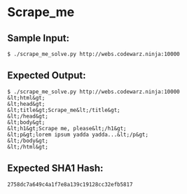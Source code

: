 # Scrape_me

## Sample Input:

```
$ ./scrape_me_solve.py http://webs.codewarz.ninja:10000
```
## Expected Output:

```
$ ./scrape_me_solve.py http://webs.codewarz.ninja:10000
&lt;html&gt;
&lt;head&gt;
&lt;title&gt;Scrape_me&lt;/title&gt;
&lt;/head&gt;
&lt;body&gt;
&lt;h1&gt;Scrape me, please&lt;/h1&gt;
&lt;p&gt;lorem ipsum yadda yadda...&lt;/p&gt;
&lt;/body&gt;
&lt;/html&gt;
```
## Expected SHA1 Hash:

```
2758dc7a649c4a1f7e8a139c19128cc32efb5817
```
